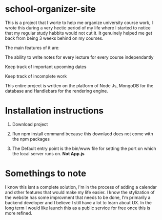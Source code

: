 # school-organizer-site

This is a project that I worte to help me organize university course work, I wrote this during a very hectic period of my life where I started to notice that my regular study habbits would not cut it. It genuinely helped me get back from being 3 weeks behind on my courses.

The main features of it are:

  The ability to write notes for every lecture for every course independantly
  
  Keep track of important upcoming dates
  
  Keep track of incomplete work


This entire project is written on the platform of Node Js, MongoDB for the database and Handlebars for the rendering engine.

# Installation instructions

1. Download project

2. Run npm install command because this downlaod does not come with the npm packages

3. The Default entry point is the bin/www file for setting the port on which the local server runs on. <b>Not App.js </b>

# Somethings to note 
I know this isnt a complete solution, I'm in the process of adding a calendar and other features that would make my life easier.
I know the stylization of the website has some improvment that needs to be done, I'm primarily a backend developer and I believe I still have a lot to learn about UX.
In the long term I would like launch this as a public service for free once this is more refined.

